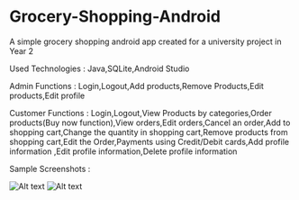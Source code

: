 # Grocery-Shopping-Android
A simple grocery shopping android app created for a university project in Year 2

Used Technologies : Java,SQLite,Android Studio

Admin Functions : Login,Logout,Add products,Remove Products,Edit products,Edit profile

Customer Functions : Login,Logout,View Products by categories,Order products(Buy now function),View orders,Edit orders,Cancel an order,Add to shopping cart,Change the quantity in shopping cart,Remove products from shopping cart,Edit the Order,Payments using Credit/Debit cards,Add profile information ,Edit profile information,Delete profile information

Sample Screenshots :

![Alt text](https://raw.github.com/GihanJ/Grocery-Shopping-Android/master/Sample%20Screenshots/Combined1.png)
![Alt text](https://raw.github.com/GihanJ/Grocery-Shopping-Android/master/Sample%20Screenshots/Combined2.png)
